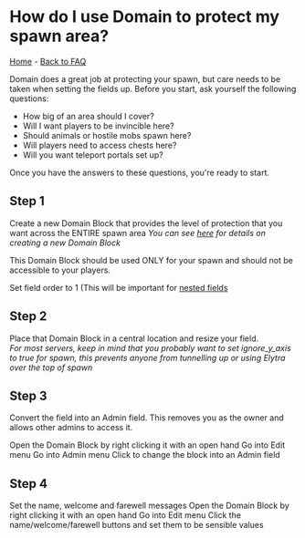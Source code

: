 # How do I use Domain to protect my spawn area?

[Home](https://torpkev.github.io/domain_docs) - [Back to FAQ](https://torpkev.github.io/domain_docs/faq)

Domain does a great job at protecting your spawn, but care needs to be taken when setting the fields up.  Before you start, ask yourself the following questions:

- How big of an area should I cover?
- Will I want players to be invincible here?
- Should animals or hostile mobs spawn here?
- Will players need to access chests here?
- Will you want teleport portals set up?

Once you have the answers to these questions, you're ready to start.

## Step 1

Create a new Domain Block that provides the level of protection that you want across the ENTIRE spawn area
*You can see [here](https://torpkev.github.io/domain_docs/createnew) for details on creating a new Domain Block*

This Domain Block should be used ONLY for your spawn and should not be accessible to your players.

Set field order to 1 (This will be important for [nested fields](https://torpkev.github.io/domain_docs/faq/nestedfields)

## Step 2

Place that Domain Block in a central location and resize your field.  
*For most servers, keep in mind that you probably want to set ignore_y_axis to true for spawn, this prevents anyone from tunnelling up or using Elytra over the top of spawn*

## Step 3

Convert the field into an Admin field.  This removes you as the owner and allows other admins to access it.

Open the Domain Block by right clicking it with an open hand
Go into Edit menu
Go into Admin menu
Click to change the block into an Admin field

## Step 4

Set the name, welcome and farewell messages
Open the Domain Block by right clicking it with an open hand
Go into Edit menu
Click the name/welcome/farewell buttons and set them to be sensible values
